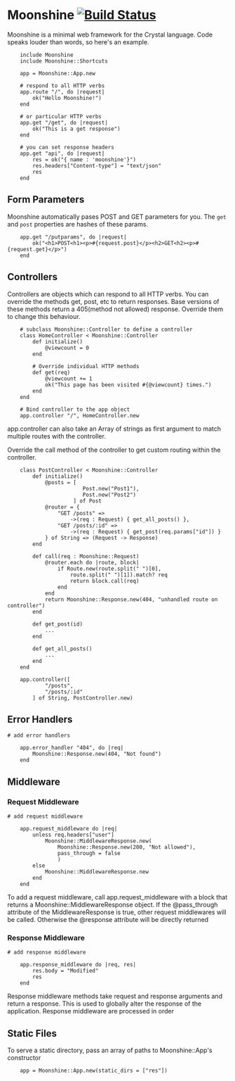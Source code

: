 # Moonshine [![Build Status](https://travis-ci.org/dhruvrajvanshi/Moonshine.svg?branch=master)](https://travis-ci.org/dhruvrajvanshi/Moonshine)
Moonshine is a minimal web framework for the Crystal language.
Code speaks louder than words, so here's an example.

```crystal
	include Moonshine
	include Moonshine::Shortcuts

	app = Moonshine::App.new
	
	# respond to all HTTP verbs
	app.route "/", do |request|
		ok("Hello Moonshine!")
	end

	# or particular HTTP verbs
	app.get "/get", do |request|
		ok("This is a get response")
	end

	# you can set response headers
	app.get "api", do |request|
		res = ok("{ name : 'moonshine'}")
		res.headers["Content-type"] = "text/json"
		res
	end
```

## Form Parameters
Moonshine automatically pases POST and GET parameters for you. The `get` and `post` properties are hashes of these params.

```crystal
	app.get "/putparams", do |request|
		ok("<h1>POST<h1><p>#{request.post}</p><h2>GET<h2><p>#{request.get}</p>")
	end
```
	
## Controllers
Controllers are objects which can respond to all HTTP verbs. You can override the methods get, post, etc to return responses. Base versions of these methods return a 405(method not allowed) response. Override them to change this behaviour.

```crystal	
	# subclass Moonshine::Controller to define a controller
	class HomeController < Moonshine::Controller
		def initialize()
			@viewcount = 0
		end

		# Override individual HTTP methods
		def get(req)
			@viewcount += 1
			ok("This page has been visited #{@viewcount} times.")
		end
	end

	# Bind controller to the app object
	app.controller "/", HomeController.new
```

app.controller can also take an Array of strings as first argument to match multiple routes with the controller.

Override the call method of the controller to get custom routing within the controller.

```crystal
	class PostController < Moonshine::Controller
		def initialize()
			@posts = [
						Post.new("Post1"),
						Post.new("Post2")
					 ] of Post
			@router = {
				"GET /posts" =>
					->(req : Request) { get_all_posts() },
				"GET /posts/:id" =>
					->(req : Request) { get_post(req.params["id"]) }
			} of String => (Request -> Response)
		end
		
		def call(req : Moonshine::Request)		
			@router.each do |route, block|
				if Route.new(route.split(" ")[0],
					route.split(" ")[1]).match? req
					return block.call(req)
				end
			end
			return Moonshine::Response.new(404, "unhandled route on controller")
		end
		
		def get_post(id)
			...
		end

		def get_all_posts()
			...
		end
	end

	app.controller([
			"/posts",
			"/posts/:id"
		] of String, PostController.new)
```

## Error Handlers
	# add error handlers

```crystal
	app.error_handler "404", do |req|
		Moonshine::Response.new(404, "Not found")
	end
```

## Middleware
### Request Middleware
	# add request middleware
```crystal
	app.request_middleware do |req|
		unless req.headers["user"]
			Moonshine::MiddlewareResponse.new(
				Moonshine::Response.new(200, "Not allowed"),
				pass_through = false
				)
		else
			Moonshine::MiddlewareResponse.new
		end
	end
```

To add a request middleware, call app.request_middleware with a block that returns a Moonshine::MiddlewareResponse object. If the @pass_through attribute of the MiddlewareResponse is true, other request middlewares will be called. Otherwise the @response attribute will be directly returned

### Response Middleware
	# add response middleware

```crystal
	app.response_middleware do |req, res|
		res.body = "Modified"
		res
	end
```

Response middleware methods take request and response arguments and return a response. This is used to globally alter the response of the application. Response middleware are processed in order

## Static Files
To serve a static directory, pass an array of paths to Moonshine::App's constructor

```crystal	
	app = Moonshine::App.new(static_dirs = ["res"])
```

